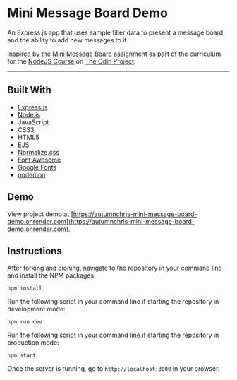 # Mini Message Board Demo

An Express.js app that uses sample filler data to present a message board and the ability to add new messages to it.

Inspired by the [Mini Message Board assignment](https://www.theodinproject.com/lessons/node-path-nodejs-mini-message-board) as part of the curriculum for the [NodeJS Course](https://www.theodinproject.com/paths/full-stack-javascript/courses/nodejs) on [The Odin Project](https://www.theodinproject.com).

---

## Built With
* [Express.js](https://expressjs.com)
* [Node.js](https://nodejs.org/en)
* JavaScript
* CSS3
* HTML5
* [EJS](https://ejs.co)
* [Normalize.css](https://necolas.github.io/normalize.css)
* [Font Awesome](https://fontawesome.com)
* [Google Fonts](https://fonts.google.com)
* [nodemon](https://nodemon.io)

## Demo

View project demo at [https://autumnchris-mini-message-board-demo.onrender.com](https://autumnchris-mini-message-board-demo.onrender.com).

## Instructions

After forking and cloning, navigate to the repository in your command line and install the NPM packages:
```
npm install
```

Run the following script in your command line if starting the repository in development mode:
```
npm run dev
```

Run the following script in your command line if starting the repository in production mode:
```
npm start
```

Once the server is running, go to `http://localhost:3000` in your browser.
